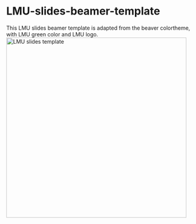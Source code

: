 # LMU-slides-beamer-template
This LMU slides beamer template is adapted from the beaver colortheme, with LMU green color and LMU logo.
<img width="476" alt="LMU slides template" src="https://user-images.githubusercontent.com/16383266/227769389-623e6f72-e80f-4843-8d27-88031e0d89a2.png">
